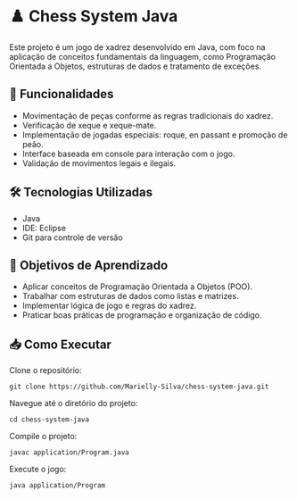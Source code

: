 # ♟️ Chess System Java

Este projeto é um jogo de xadrez desenvolvido em Java, com foco na aplicação de conceitos fundamentais da linguagem, como Programação Orientada a Objetos, estruturas de dados e tratamento de exceções.

## 🚀 Funcionalidades

- Movimentação de peças conforme as regras tradicionais do xadrez.
- Verificação de xeque e xeque-mate.
- Implementação de jogadas especiais: roque, en passant e promoção de peão.
- Interface baseada em console para interação com o jogo.
- Validação de movimentos legais e ilegais.

## 🛠️ Tecnologias Utilizadas

- Java 
- IDE: Eclipse 
- Git para controle de versão

## 🎯 Objetivos de Aprendizado

- Aplicar conceitos de Programação Orientada a Objetos (POO).
- Trabalhar com estruturas de dados como listas e matrizes.
- Implementar lógica de jogo e regras do xadrez.
- Praticar boas práticas de programação e organização de código.

## 📥 Como Executar

   Clone o repositório:
   ``` 
   git clone https://github.com/Marielly-Silva/chess-system-java.git
   ```
   Navegue até o diretório do projeto:
   ```
   cd chess-system-java
   ```
   Compile o projeto:
   ```
   javac application/Program.java
   ```
   Execute o jogo:
   ```
   java application/Program
   ```
